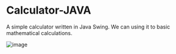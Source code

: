 # Calculator-JAVA
A simple calculator written in Java Swing. We can using it to basic mathematical calculations.

![image](https://user-images.githubusercontent.com/78620383/122675094-30fd9b80-d1d8-11eb-8313-bdefe157dd03.png)
